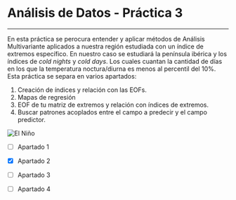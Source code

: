 # Análisis de Datos - Práctica 3
----

En esta práctica se perocura entender y aplicar métodos de Análisis Multivariante aplicados a nuestra región estudiada con un índice de extremos específico. En nuestro caso se estudiará la península ibérica y los índices de *cold nights* y *cold days*. Los cuales cuantan la cantidad de días en los que la temperatura noctura/diurna es menos al percentil del 10%. Esta práctica se separa en varios apartados:

1. Creación de índices y relación con las EOFs.
2. Mapas de regresión
3. EOF de tu matriz de extremos y relación con índices de extremos.
4. Buscar patrones acoplados entre el campo a predecir y el campo predictor.

![El Niño](https://www.google.com/search?q=eof+el+ni%C3%B1o&rlz=1C1GCEA_enES1032ES1032&source=lnms&tbm=isch&sa=X&ved=2ahUKEwiKwvvk1Pb7AhVHU6QEHZ_MDA4Q_AUoAnoECAIQBA&biw=638&bih=671&dpr=1.5#imgrc=Q17kz4y0iCeiAM)


- [ ] Apartado 1
- [x] Apartado 2
- [ ] Apartado 3
- [ ] Apartado 4


